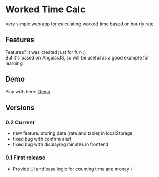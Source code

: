 # Worked Time Calc
Very simple web app for calculating worked time based on hourly rate

## Features
Features? It was created just for fun :)<br>
But it's based on AngularJS, so will be useful as a good example for learning

## Demo
Play with here: [Demo](https://svyatik.github.io/worked_time_calc/)

## Versions
### 0.2 Current
 - new feature: storing data (rate and table) in localStorage
 - fixed bug with confirm alert
 - fixed bug with displaying minutes in frontend

### 0.1 First release
 - Provide UI and base logic for counting time and money )
